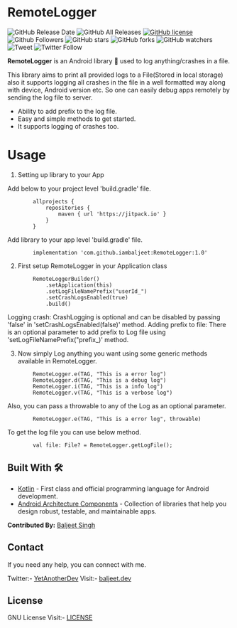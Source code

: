 # RemoteLogger
![GitHub Release Date](https://img.shields.io/github/release-date/iambaljeet/RemoteLogger)
![GitHub All Releases](https://img.shields.io/github/downloads/iambaljeet/RemoteLogger/total)
[![GitHub license](https://img.shields.io/github/license/iambaljeet/Covid19Tracker)](LICENSE)
![Github Followers](https://img.shields.io/github/followers/iambaljeet?label=Follow&style=social)
![GitHub stars](https://img.shields.io/github/stars/iambaljeet/RemoteLogger)
![GitHub forks](https://img.shields.io/github/forks/iambaljeet/RemoteLogger)
![GitHub watchers](https://img.shields.io/github/watchers/iambaljeet/RemoteLogger?style=social)
![Tweet](	https://img.shields.io/twitter/url?url=https%3A%2F%2Fgithub.com%2Fiambaljeet%2FRemoteLogger)
![Twitter Follow](https://img.shields.io/twitter/follow/yetanotherdev_?label=Follow&style=social)

**RemoteLogger** is an Android library 📱 used to log anything/crashes in a file.

This library aims to print all provided logs to a File(Stored in local storage) also it supports logging all crashes in the file in a well formatted way along with device, Android version etc. So one can easily debug apps remotely by sending the log file to server.
- Ability to add prefix to the log file. 
- Easy and simple methods to get started.
- It supports logging of crashes too.

# Usage
1. Setting up library to your App

Add below to your project level 'build.gradle' file.
```
        allprojects {
            repositories {
                maven { url 'https://jitpack.io' }
            }
        }
```
Add library to your app level 'build.gradle' file.
```
        implementation 'com.github.iambaljeet:RemoteLogger:1.0'
```

2. First setup RemoteLogger in your Application class
```
        RemoteLoggerBuilder()
            .setApplication(this)
            .setLogFileNamePrefix("userId_")
            .setCrashLogsEnabled(true)
            .build()
```

Logging crash: CrashLogging is optional and can be disabled by passing 'false' in 'setCrashLogsEnabled(false)' method.
Adding prefix to file: There is an optional parameter to add prefix to Log file using 'setLogFileNamePrefix("prefix_)' method.

3. Now simply Log anything you want using some generic methods available in RemoteLogger.
```
        RemoteLogger.e(TAG, "This is a error log")
        RemoteLogger.d(TAG, "This is a debug log")
        RemoteLogger.i(TAG, "This is a info log")
        RemoteLogger.v(TAG, "This is a verbose log")
```

Also, you can pass a throwable to any of the Log as an optional parameter.
```
        RemoteLogger.e(TAG, "This is a error log", throwable)
```

To get the log file you can use below method.
```
        val file: File? = RemoteLogger.getLogFile();
```

## Built With 🛠
- [Kotlin](https://kotlinlang.org/) - First class and official programming language for Android development.
- [Android Architecture Components](https://developer.android.com/topic/libraries/architecture) - Collection of libraries that help you design robust, testable, and maintainable apps.

**Contributed By:** [Baljeet Singh](https://github.com/iambaljeet/)

## Contact
If you need any help, you can connect with me.

Twitter:- [YetAnotherDev](https://twitter.com/yetanotherdev_)
Visit:- [baljeet.dev](https://baljeet.dev)

## License

GNU License Visit:- [LICENSE](https://github.com/iambaljeet/RemoteLogger/blob/master/LICENSE)
